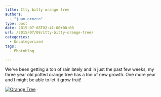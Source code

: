 ```yaml
---
title: Itty bitty orange tree
authors: 
  - "juan-orozco"
type: post
date: 2015-07-08T02:41:00+00:00
url: /2015/07/08/itty-bitty-orange-tree/
categories:
  - Uncategorized
tags:
  - Photoblog

---
```

We've been getting a ton of rain lately and in just the past few weeks, my three year old potted orange tree has a ton of new growth. One more year and I might be able to let it grow fruit!

<!-- more -->

[<img src="https://i0.wp.com/m.juanorozco.com/photos/2015/07/orange_tree.medium.jpg?w=580" alt="Orange Tree" data-recalc-dims="1" />][1]

 [1]: https://i1.wp.com/m.juanorozco.com/photos/2015/07/orange_tree.large.jpg